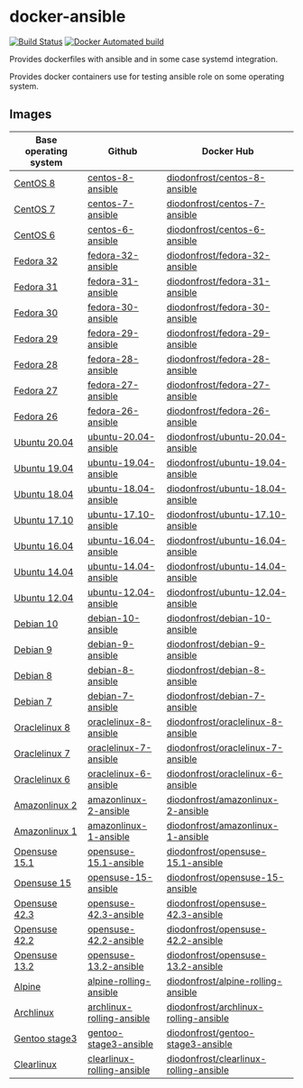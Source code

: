 # docker-ansible

[![Build Status](https://travis-ci.com/diodonfrost/docker-ansible.svg?branch=master)](https://travis-ci.com/diodonfrost/docker-ansible)
[![Docker Automated build](https://img.shields.io/docker/automated/diodonfrost/centos-7-ansible.svg?maxAge=2592000)](https://hub.docker.com/r/diodonfrost/centos-7-ansible/)

Provides dockerfiles with ansible and in some case systemd integration.

Provides docker containers use for testing ansible role on some operating system.

## Images

| Base operating system        | Github                         | Docker Hub                                 |
| ---------------------------- | ------------------------------ | ------------------------------------------ |
| [CentOS 8][CentOS]           | [centos-8-ansible][]           | [diodonfrost/centos-8-ansible][]           |
| [CentOS 7][CentOS]           | [centos-7-ansible][]           | [diodonfrost/centos-7-ansible][]           |
| [CentOS 6][CentOS]           | [centos-6-ansible][]           | [diodonfrost/centos-6-ansible][]           |
| [Fedora 32][Fedora]          | [fedora-32-ansible][]          | [diodonfrost/fedora-32-ansible][]          |
| [Fedora 31][Fedora]          | [fedora-31-ansible][]          | [diodonfrost/fedora-31-ansible][]          |
| [Fedora 30][Fedora]          | [fedora-30-ansible][]          | [diodonfrost/fedora-30-ansible][]          |
| [Fedora 29][Fedora]          | [fedora-29-ansible][]          | [diodonfrost/fedora-29-ansible][]          |
| [Fedora 28][Fedora]          | [fedora-28-ansible][]          | [diodonfrost/fedora-28-ansible][]          |
| [Fedora 27][Fedora]          | [fedora-27-ansible][]          | [diodonfrost/fedora-27-ansible][]          |
| [Fedora 26][Fedora]          | [fedora-26-ansible][]          | [diodonfrost/fedora-26-ansible][]          |
| [Ubuntu 20.04][Ubuntu]       | [ubuntu-20.04-ansible][]       | [diodonfrost/ubuntu-20.04-ansible][]       |
| [Ubuntu 19.04][Ubuntu]       | [ubuntu-19.04-ansible][]       | [diodonfrost/ubuntu-19.04-ansible][]       |
| [Ubuntu 18.04][Ubuntu]       | [ubuntu-18.04-ansible][]       | [diodonfrost/ubuntu-18.04-ansible][]       |
| [Ubuntu 17.10][Ubuntu]       | [ubuntu-17.10-ansible][]       | [diodonfrost/ubuntu-17.10-ansible][]       |
| [Ubuntu 16.04][Ubuntu]       | [ubuntu-16.04-ansible][]       | [diodonfrost/ubuntu-16.04-ansible][]       |
| [Ubuntu 14.04][Ubuntu]       | [ubuntu-14.04-ansible][]       | [diodonfrost/ubuntu-14.04-ansible][]       |
| [Ubuntu 12.04][Ubuntu]       | [ubuntu-12.04-ansible][]       | [diodonfrost/ubuntu-12.04-ansible][]       |
| [Debian 10][Debian]          | [debian-10-ansible][]          | [diodonfrost/debian-10-ansible][]          |
| [Debian 9][Debian]           | [debian-9-ansible][]           | [diodonfrost/debian-9-ansible][]           |
| [Debian 8][Debian]           | [debian-8-ansible][]           | [diodonfrost/debian-8-ansible][]           |
| [Debian 7][Debian]           | [debian-7-ansible][]           | [diodonfrost/debian-7-ansible][]           |
| [Oraclelinux 8][Oraclelinux] | [oraclelinux-8-ansible][]      | [diodonfrost/oraclelinux-8-ansible][]      |
| [Oraclelinux 7][Oraclelinux] | [oraclelinux-7-ansible][]      | [diodonfrost/oraclelinux-7-ansible][]      |
| [Oraclelinux 6][Oraclelinux] | [oraclelinux-6-ansible][]      | [diodonfrost/oraclelinux-6-ansible][]      |
| [Amazonlinux 2][Amazonlinux] | [amazonlinux-2-ansible][]      | [diodonfrost/amazonlinux-2-ansible][]      |
| [Amazonlinux 1][Amazonlinux] | [amazonlinux-1-ansible][]      | [diodonfrost/amazonlinux-1-ansible][]      |
| [Opensuse 15.1][Opensuse]    | [opensuse-15.1-ansible][]      | [diodonfrost/opensuse-15.1-ansible][]      |
| [Opensuse 15][Opensuse]      | [opensuse-15-ansible][]        | [diodonfrost/opensuse-15-ansible][]        |
| [Opensuse 42.3][Opensuse]    | [opensuse-42.3-ansible][]      | [diodonfrost/opensuse-42.3-ansible][]      |
| [Opensuse 42.2][Opensuse]    | [opensuse-42.2-ansible][]      | [diodonfrost/opensuse-42.2-ansible][]      |
| [Opensuse 13.2][Opensuse]    | [opensuse-13.2-ansible][]      | [diodonfrost/opensuse-13.2-ansible][]      |
| [Alpine][Alpine]             | [alpine-rolling-ansible][]     | [diodonfrost/alpine-rolling-ansible][]     |
| [Archlinux][Archlinux]       | [archlinux-rolling-ansible][]  | [diodonfrost/archlinux-rolling-ansible][]  |
| [Gentoo stage3][Gentoo]      | [gentoo-stage3-ansible][]      | [diodonfrost/gentoo-stage3-ansible][]      |
| [Clearlinux][Clearlinux]     | [clearlinux-rolling-ansible][] | [diodonfrost/clearlinux-rolling-ansible][] |

[Centos]: https://hub.docker.com/_/centos/
[Fedora]: https://hub.docker.com/_/fedora/
[Ubuntu]: https://hub.docker.com/_/ubuntu/
[Debian]: https://hub.docker.com/_/debian/
[Oraclelinux]: https://hub.docker.com/_/oraclelinux/
[Amazonlinux]: https://hub.docker.com/_/amazonlinux/
[Opensuse]: https://hub.docker.com/_/opensuse/
[Alpine]: https://hub.docker.com/_/alpine
[Archlinux]: https://hub.docker.com/r/base/archlinux/
[Gentoo]: https://hub.docker.com/r/gentoo/stage3-amd64/
[Clearlinux]: https://hub.docker.com/_/clearlinux

[centos-8-ansible]: https://github.com/diodonfrost/docker-ansible/blob/master/centos-8-ansible/Dockerfile.centos-8
[centos-7-ansible]: https://github.com/diodonfrost/docker-ansible/blob/master/centos-7-ansible/Dockerfile.centos-7
[centos-6-ansible]: https://github.com/diodonfrost/docker-ansible/blob/master/centos-6-ansible/Dockerfile.centos-6
[fedora-32-ansible]: https://github.com/diodonfrost/docker-ansible/blob/master/fedora-32-ansible/Dockerfile.fedora-32
[fedora-31-ansible]: https://github.com/diodonfrost/docker-ansible/blob/master/fedora-31-ansible/Dockerfile.fedora-31
[fedora-30-ansible]: https://github.com/diodonfrost/docker-ansible/blob/master/fedora-30-ansible/Dockerfile.fedora-30
[fedora-29-ansible]: https://github.com/diodonfrost/docker-ansible/blob/master/fedora-29-ansible/Dockerfile.fedora-29
[fedora-28-ansible]: https://github.com/diodonfrost/docker-ansible/blob/master/fedora-28-ansible/Dockerfile.fedora-28
[fedora-27-ansible]: https://github.com/diodonfrost/docker-ansible/blob/master/fedora-27-ansible/Dockerfile.fedora-27
[fedora-26-ansible]: https://github.com/diodonfrost/docker-ansible/blob/master/fedora-26-ansible/Dockerfile.fedora-28
[ubuntu-20.04-ansible]: https://github.com/diodonfrost/docker-ansible/blob/master/ubuntu-20.04-ansible/Dockerfile.ubuntu-20.04
[ubuntu-19.04-ansible]: https://github.com/diodonfrost/docker-ansible/blob/master/ubuntu-19.04-ansible/Dockerfile.ubuntu-19.04
[ubuntu-18.04-ansible]: https://github.com/diodonfrost/docker-ansible/blob/master/ubuntu-18.04-ansible/Dockerfile.ubuntu-18.04
[ubuntu-17.10-ansible]: https://github.com/diodonfrost/docker-ansible/blob/master/ubuntu-17.10-ansible/Dockerfile.ubuntu-17.10
[ubuntu-16.04-ansible]: https://github.com/diodonfrost/docker-ansible/blob/master/ubuntu-16.04-ansible/Dockerfile.ubuntu-16.04
[ubuntu-14.04-ansible]: https://github.com/diodonfrost/docker-ansible/blob/master/ubuntu-14.04-ansible/Dockerfile.ubuntu-14.04
[ubuntu-12.04-ansible]: https://github.com/diodonfrost/docker-ansible/blob/master/ubuntu-12.04-ansible/Dockerfile.ubuntu-12.04
[debian-10-ansible]: https://github.com/diodonfrost/docker-ansible/blob/master/debian-10-ansible/Dockerfile.debian-10
[debian-9-ansible]: https://github.com/diodonfrost/docker-ansible/blob/master/debian-9-ansible/Dockerfile.debian-9
[debian-8-ansible]: https://github.com/diodonfrost/docker-ansible/blob/master/debian-8-ansible/Dockerfile.debian-8
[debian-7-ansible]: https://github.com/diodonfrost/docker-ansible/blob/master/debian-7-ansible/Dockerfile.debian-7
[oraclelinux-8-ansible]: https://github.com/diodonfrost/docker-ansible/blob/master/oraclelinux-8-ansible/Dockerfile.oraclelinux-8
[oraclelinux-7-ansible]: https://github.com/diodonfrost/docker-ansible/blob/master/oraclelinux-7-ansible/Dockerfile.oraclelinux-7
[oraclelinux-6-ansible]: https://github.com/diodonfrost/docker-ansible/blob/master/oraclelinux-6-ansible/Dockerfile.oraclelinux-6
[amazonlinux-2-ansible]: https://github.com/diodonfrost/docker-ansible/blob/master/amazonlinux-2-ansible/Dockerfile.amazonlinux-2
[amazonlinux-1-ansible]: https://github.com/diodonfrost/docker-ansible/blob/master/amazonlinux-1-ansible/Dockerfile.amazonlinux-1
[opensuse-15.1-ansible]: https://github.com/diodonfrost/docker-ansible/blob/master/opensuse-15.1-ansible/Dockerfile.opensuse-15.1
[opensuse-15-ansible]: https://github.com/diodonfrost/docker-ansible/blob/master/opensuse-15-ansible/Dockerfile.opensuse-15
[opensuse-42.3-ansible]: https://github.com/diodonfrost/docker-ansible/blob/master/opensuse-42.3-ansible/Dockerfile.opensuse-42.3
[opensuse-42.2-ansible]: https://github.com/diodonfrost/docker-ansible/blob/master/opensuse-42.2-ansible/Dockerfile.opensuse-42.2
[opensuse-13.2-ansible]: https://github.com/diodonfrost/docker-ansible/blob/master/opensuse-13.2-ansible/Dockerfile.opensuse-13.2
[alpine-rolling-ansible]: https://github.com/diodonfrost/docker-ansible/blob/master/alpine-rolling-ansible/Dockerfile.alpine-rolling
[archlinux-rolling-ansible]: https://github.com/diodonfrost/docker-ansible/blob/master/archlinux-rolling-ansible/Dockerfile.archlinux-rolling
[gentoo-stage3-ansible]: https://github.com/diodonfrost/docker-ansible/blob/master/gentoo-stage3-ansible/Dockerfile.gentoo-stage3
[clearlinux-rolling-ansible]: https://github.com/diodonfrost/docker-ansible/blob/master/clearlinux-rolling-ansible/Dockerfile.clearlinux-rolling

[diodonfrost/centos-8-ansible]: https://hub.docker.com/r/diodonfrost/centos-8-ansible
[diodonfrost/centos-7-ansible]: https://hub.docker.com/r/diodonfrost/centos-7-ansible
[diodonfrost/centos-6-ansible]: https://hub.docker.com/r/diodonfrost/centos-6-ansible
[diodonfrost/fedora-32-ansible]: https://hub.docker.com/r/diodonfrost/fedora-32-ansible
[diodonfrost/fedora-31-ansible]: https://hub.docker.com/r/diodonfrost/fedora-31-ansible
[diodonfrost/fedora-30-ansible]: https://hub.docker.com/r/diodonfrost/fedora-30-ansible
[diodonfrost/fedora-29-ansible]: https://hub.docker.com/r/diodonfrost/fedora-29-ansible
[diodonfrost/fedora-28-ansible]: https://hub.docker.com/r/diodonfrost/fedora-28-ansible
[diodonfrost/fedora-27-ansible]: https://hub.docker.com/r/diodonfrost/fedora-27-ansible
[diodonfrost/fedora-26-ansible]: https://hub.docker.com/r/diodonfrost/fedora-26-ansible
[diodonfrost/ubuntu-20.04-ansible]: https://hub.docker.com/r/diodonfrost/ubuntu-20.04-ansible
[diodonfrost/ubuntu-19.04-ansible]: https://hub.docker.com/r/diodonfrost/ubuntu-19.04-ansible
[diodonfrost/ubuntu-18.04-ansible]: https://hub.docker.com/r/diodonfrost/ubuntu-18.04-ansible
[diodonfrost/ubuntu-17.10-ansible]: https://hub.docker.com/r/diodonfrost/ubuntu-17.10-ansible
[diodonfrost/ubuntu-16.04-ansible]: https://hub.docker.com/r/diodonfrost/ubuntu-16.04-ansible
[diodonfrost/ubuntu-14.04-ansible]: https://hub.docker.com/r/diodonfrost/ubuntu-14.04-ansible
[diodonfrost/ubuntu-12.04-ansible]: https://hub.docker.com/r/diodonfrost/ubuntu-12.04-ansible
[diodonfrost/debian-10-ansible]: https://hub.docker.com/r/diodonfrost/debian-10-ansible
[diodonfrost/debian-9-ansible]: https://hub.docker.com/r/diodonfrost/debian-9-ansible
[diodonfrost/debian-8-ansible]: https://hub.docker.com/r/diodonfrost/debian-8-ansible
[diodonfrost/debian-7-ansible]: https://hub.docker.com/r/diodonfrost/debian-7-ansible
[diodonfrost/oraclelinux-8-ansible]: https://hub.docker.com/r/diodonfrost/oraclelinux-8-ansible
[diodonfrost/oraclelinux-7-ansible]: https://hub.docker.com/r/diodonfrost/oraclelinux-7-ansible
[diodonfrost/oraclelinux-6-ansible]: https://hub.docker.com/r/diodonfrost/oraclelinux-6-ansible
[diodonfrost/amazonlinux-2-ansible]: https://hub.docker.com/r/diodonfrost/amazonlinux-2-ansible
[diodonfrost/amazonlinux-1-ansible]: https://hub.docker.com/r/diodonfrost/oraclelinux-1-ansible
[diodonfrost/opensuse-15.1-ansible]:  https://hub.docker.com/r/diodonfrost/opensuse-15.1-ansible
[diodonfrost/opensuse-15-ansible]:  https://hub.docker.com/r/diodonfrost/opensuse-15-ansible
[diodonfrost/opensuse-42.3-ansible]:  https://hub.docker.com/r/diodonfrost/opensuse-42.3-ansible
[diodonfrost/opensuse-42.2-ansible]:  https://hub.docker.com/r/diodonfrost/opensuse-42.2-ansible
[diodonfrost/opensuse-13.2-ansible]:  https://hub.docker.com/r/diodonfrost/opensuse-13.2-ansible
[diodonfrost/alpine-rolling-ansible]: https://hub.docker.com/r/diodonfrost/alpine-rolling-ansible
[diodonfrost/archlinux-rolling-ansible]: https://hub.docker.com/r/diodonfrost/archlinux-rolling-ansible
[diodonfrost/gentoo-stage3-ansible]: https://hub.docker.com/r/diodonfrost/gentoo-stage3-ansible
[diodonfrost/clearlinux-rolling-ansible]: https://hub.docker.com/r/diodonfrost/clearlinux-rolling-ansible
